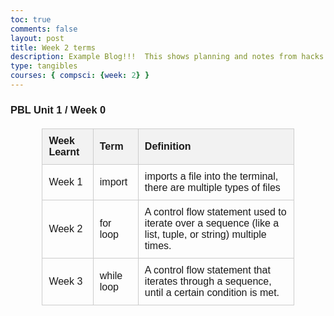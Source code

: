 ```yaml
---
toc: true
comments: false
layout: post
title: Week 2 terms
description: Example Blog!!!  This shows planning and notes from hacks.
type: tangibles
courses: { compsci: {week: 2} }
---
```


### PBL Unit 1 / Week 0

<html lang="en">
<head>
<meta charset="UTF-8">
<meta name="viewport" content="width=device-width, initial-scale=1.0">
<title>Python Command Glossary</title>
<style>
  body {
    font-family: Arial, sans-serif;
  }
  table {
    width: 80%;
    margin: 20px auto;
    border-collapse: collapse;
  }
  th, td {
    padding: 10px;
    border: 1px solid #ccc;
    text-align: left;
  }
  th {
    background-color: #f2f2f2;
  }
</style>
</head>
<body>
<table>
  <tr>
    <th>Week Learnt</th>
    <th>Term</th>
    <th>Definition</th>
  </tr>
  <tr>
    <td>Week 1</td>
    <td>import</td>
    <td>imports a file into the terminal, there are multiple types of files</td>
  </tr>
  <tr>
    <td>Week 2</td>
    <td>for loop</td>
    <td>A control flow statement used to iterate over a sequence (like a list, tuple, or string) multiple times.</td>
  </tr>
  <tr>
    <td>Week 3</td>
    <td>while loop</td>
    <td>A control flow statement that iterates through a sequence, until a certain condition is met.</td>
  </tr>
  <!-- Add more rows for other Python commands and their definitions -->
</table>
</body>
</html>